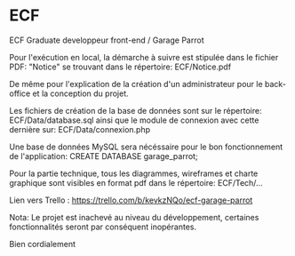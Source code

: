 # ECF

ECF Graduate developpeur front-end / Garage Parrot

Pour l'exécution en local, la démarche à suivre est stipulée dans le fichier PDF: "Notice" se trouvant dans le répertoire: ECF/Notice.pdf

De même pour l'explication de la création d'un administrateur pour le back-office et la conception du projet.

Les fichiers de création de la base de données sont sur le répertoire: ECF/Data/database.sql ainsi que le module de connexion avec cette dernière sur: ECF/Data/connexion.php

Une base de données MySQL sera nécéssaire pour le bon fonctionnement de l'application:
CREATE DATABASE garage_parrot;

Pour la partie technique, tous les diagrammes, wireframes et charte graphique sont visibles en format pdf dans le répertoire: ECF/Tech/...

Lien vers Trello : https://trello.com/b/kevkzNQo/ecf-garage-parrot

Nota: Le projet est inachevé au niveau du développement, certaines fonctionnalités seront par conséquent inopérantes.

Bien cordialement
